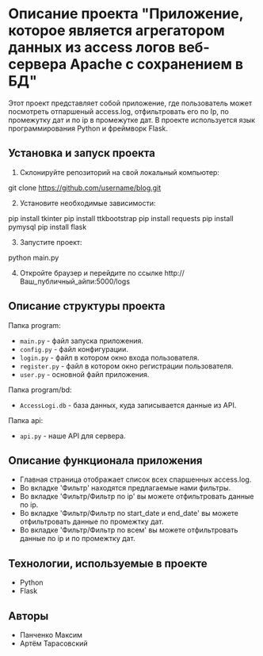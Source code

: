 # Описание проекта "Приложение, которое является агрегатором данных из access логов веб-сервера Apache с сохранением в БД"

Этот проект представляет собой приложение, где пользователь может посмотреть отпаршеный access.log, отфильтровать его по Ip, по промежутку дат и по ip в промежутке дат. В проекте используется язык программирования Python и фреймворк Flask.

## Установка и запуск проекта

1. Склонируйте репозиторий на свой локальный компьютер:

git clone https://github.com/username/blog.git


2. Установите необходимые зависимости:

pip install tkinter
pip install ttkbootstrap
pip install requests
pip install pymysql
pip install flask

3. Запустите проект:

python main.py


4. Откройте браузер и перейдите по ссылке http://Ваш_публичный_айпи:5000/logs

## Описание структуры проекта

Папка program:
- `main.py` - файл запуска приложения.
- `config.py` - файл конфигурации.
- `login.py` - файл в котором окно входа пользователя.
- `register.py` - файл в котором окно регистрации пользователя.
- `user.py` - основной файл приложения.

Папка program/bd:
- `AccessLogi.db` - база данных, куда записывается данные из API.

Папка api:
- `api.py` - наше API для сервера.

## Описание функционала приложения

- Главная страница отображает список всех спаршенных access.log.
- Во вкладке 'Фильтр' находятся предлагаемые нами фильтры.
- Во вкладке 'Фильтр/Фильтр по ip' вы можете отфильтровать данные по ip.
- Во вкладке 'Фильтр/Фильтр по start_date и end_date' вы можете отфильтровать данные по промежтку дат.
- Во вкладке 'Фильтр/Фильтр по всем' вы можете отфильтровать данные по ip и по промежтку дат.

## Технологии, используемые в проекте

- Python
- Flask

## Авторы

- Панченко Максим
- Артём Тарасовский
